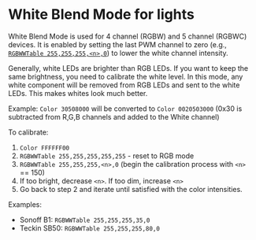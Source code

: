 # White Blend Mode for lights

White Blend Mode is used for 4 channel (RGBW) and 5 channel (RGBWC) devices. It is enabled by setting the last PWM channel to zero (e.g., [`RGBWWTable 255,255,255,<n>,0`](Commands#rgbwwtable)) to lower the white channel intensity.

Generally, white LEDs are brighter than RGB LEDs. If you want to keep the same brightness, you need to calibrate the white level. In this mode, any white component will be removed from RGB LEDs and sent to the white LEDs. This makes whites look much better.

Example: `Color 30508000` will be converted to `Color 0020503000` (0x30 is subtracted from R,G,B channels and added to the White channel)

To calibrate:

1. `Color FFFFFF00`
2. `RGBWWTable 255,255,255,255,255` - reset to RGB mode
3. `RGBWWTable 255,255,255,<n>,0` (begin the calibration process with `<n>` == 150)
4. If too bright, decrease `<n>`. If too dim, increase `<n>`
5. Go back to step 2 and iterate until satisfied with the color intensities.

Examples:
* Sonoff B1: `RGBWWTable 255,255,255,35,0`
* Teckin SB50: `RGBWWTable 255,255,255,80,0`